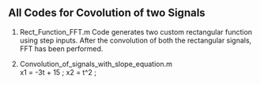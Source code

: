 ## All Codes for Covolution of two Signals

1. Rect_Function_FFT.m
   Code generates two custom rectangular function using step inputs.
   After the convolution of both the rectangular signals, FFT has been performed.
   
2. Convolution_of_signals_with_slope_equation.m  
   x1 = -3t + 15 ;
   x2 = t^2      ;
   




